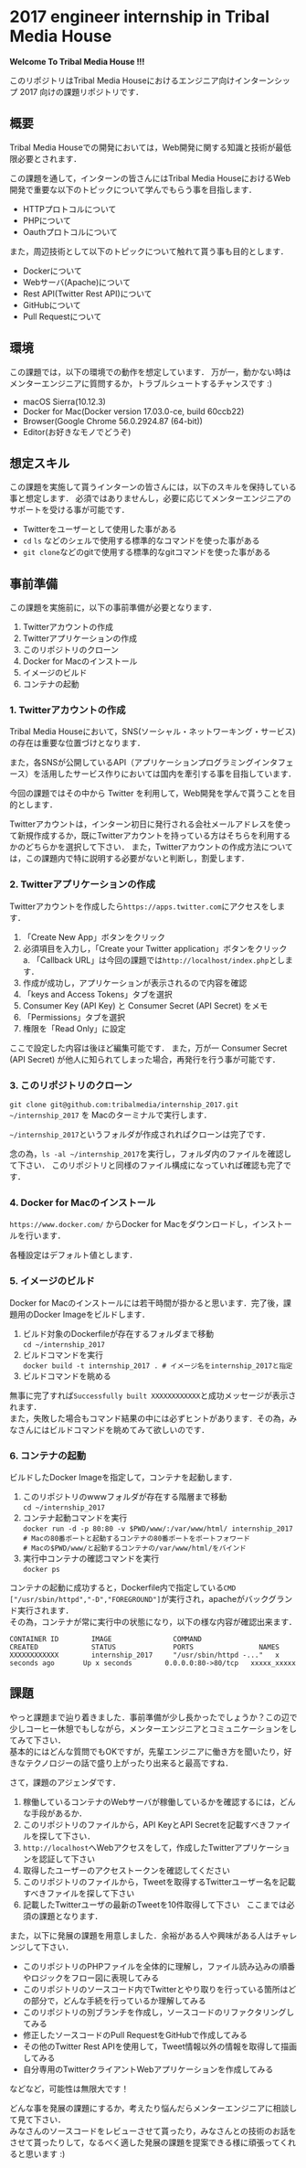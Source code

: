# 2017 engineer internship in Tribal Media House

**Welcome To Tribal Media House !!!**

このリポジトリはTribal Media Houseにおけるエンジニア向けインターンシップ 2017 向けの課題リポジトリです．

## 概要

Tribal Media Houseでの開発においては，Web開発に関する知識と技術が最低限必要とされます．

この課題を通して，インターンの皆さんにはTribal Media HouseにおけるWeb開発で重要な以下のトピックについて学んでもらう事を目指します．

* HTTPプロトコルについて
* PHPについて
* Oauthプロトコルについて

また，周辺技術として以下のトピックについて触れて貰う事も目的とします．

* Dockerについて
* Webサーバ(Apache)について
* Rest API(Twitter Rest API)について
* GitHubについて
* Pull Requestについて

## 環境

この課題では，以下の環境での動作を想定しています．
万が一，動かない時はメンターエンジニアに質問するか，トラブルシュートするチャンスです :)

* macOS Sierra(10.12.3)
* Docker for Mac(Docker version 17.03.0-ce, build 60ccb22)
* Browser(Google Chrome 56.0.2924.87 (64-bit))
* Editor(お好きなモノでどうぞ)  

## 想定スキル

この課題を実施して貰うインターンの皆さんには，以下のスキルを保持している事と想定します．
必須ではありませんし，必要に応じてメンターエンジニアのサポートを受ける事が可能です．

* Twitterをユーザーとして使用した事がある
* `cd` `ls` などのシェルで使用する標準的なコマンドを使った事がある
* `git clone`などのgitで使用する標準的なgitコマンドを使った事がある  

## 事前準備

この課題を実施前に，以下の事前準備が必要となります．

1. Twitterアカウントの作成  
2. Twitterアプリケーションの作成  
3. このリポジトリのクローン  
4. Docker for Macのインストール  
5. イメージのビルド  
6. コンテナの起動  
  
### 1. Twitterアカウントの作成  
  
Tribal Media Houseにおいて，SNS(ソーシャル・ネットワーキング・サービス)の存在は重要な位置づけとなります．

また，各SNSが公開しているAPI（アプリケーションプログラミングインタフェース）を活用したサービス作りにおいては国内を牽引する事を目指しています．

今回の課題ではその中から Twitter を利用して，Web開発を学んで貰うことを目的とします．

Twitterアカウントは，インターン初日に発行される会社メールアドレスを使って新規作成するか，既にTwitterアカウントを持っている方はそちらを利用するかのどちらかを選択して下さい．
また，Twitterアカウントの作成方法については，この課題内で特に説明する必要がないと判断し，割愛します．

### 2. Twitterアプリケーションの作成

Twitterアカウントを作成したら`https://apps.twitter.com`にアクセスをします．

1. 「Create New App」ボタンをクリック
2. 必須項目を入力し，「Create your Twitter application」ボタンをクリック  
  a. 「Callback URL」は今回の課題では`http://localhost/index.php`とします．
3. 作成が成功し，アプリケーションが表示されるので内容を確認
4. 「keys and Access Tokens」タブを選択
5. Consumer Key (API Key) と Consumer Secret (API Secret) をメモ
6. 「Permissions」タブを選択
7. 権限を「Read Only」に設定

ここで設定した内容は後ほど編集可能です．
また，万が一 Consumer Secret (API Secret) が他人に知られてしまった場合，再発行を行う事が可能です．

### 3. このリポジトリのクローン

`git clone git@github.com:tribalmedia/internship_2017.git ~/internship_2017` を Macのターミナルで実行します．

`~/internship_2017`というフォルダが作成されればクローンは完了です．

念の為，`ls -al ~/internship_2017`を実行し，フォルダ内のファイルを確認して下さい．
このリポジトリと同様のファイル構成になっていれば確認も完了です．

### 4. Docker for Macのインストール

`https://www.docker.com/` からDocker for Macをダウンロードし，インストールを行います．

各種設定はデフォルト値とします．

### 5. イメージのビルド

Docker for Macのインストールには若干時間が掛かると思います．完了後，課題用のDocker Imageをビルドします．

1. ビルド対象のDockerfileが存在するフォルダまで移動  
`cd ~/internship_2017`  
2. ビルドコマンドを実行  
`docker build -t internship_2017 . # イメージ名をinternship_2017と指定`  
3. ビルドコマンドを眺める  
  
無事に完了すれば`Successfully built XXXXXXXXXXXX`と成功メッセージが表示されます．  
また，失敗した場合もコマンド結果の中には必ずヒントがあります．その為，みなさんにはビルドコマンドを眺めてみて欲しいのです．  
  
### 6. コンテナの起動  
  
ビルドしたDocker Imageを指定して，コンテナを起動します．  
  
1. このリポジトリのwwwフォルダが存在する階層まで移動  
`cd ~/internship_2017`  
2. コンテナ起動コマンドを実行  
`docker run -d -p 80:80 -v $PWD/www/:/var/www/html/ internship_2017`  
`# Macの80番ポートと起動するコンテナの80番ポートをポートフォワード`  
`# Macの$PWD/www/と起動するコンテナの/var/www/html/をバインド`  
3. 実行中コンテナの確認コマンドを実行  
`docker ps`  
  
コンテナの起動に成功すると，Dockerfile内で指定している`CMD ["/usr/sbin/httpd","-D","FOREGROUND"]`が実行され，apacheがバックグランド実行されます．  
その為，コンテナが常に実行中の状態になり，以下の様な内容が確認出来ます．  
  
```  
CONTAINER ID        IMAGE               COMMAND                  CREATED             STATUS              PORTS                NAMES  
XXXXXXXXXXXX        internship_2017     "/usr/sbin/httpd -..."   x seconds ago       Up x seconds        0.0.0.0:80->80/tcp   xxxxx_xxxxx  
```  
  
## 課題  
  
やっと課題まで辿り着きました．事前準備が少し長かったでしょうか？この辺で少しコーヒー休憩でもしながら，メンターエンジニアとコミュニケーションをしてみて下さい．  
基本的にはどんな質問でもOKですが，先輩エンジニアに働き方を聞いたり，好きなテクノロジーの話で盛り上がったり出来ると最高ですね．  
  
さて，課題のアジェンダです．  
  
1. 稼働しているコンテナのWebサーバが稼働しているかを確認するには，どんな手段があるか．
2. このリポジトリのファイルから，API KeyとAPI Secretを記載すべきファイルを探して下さい．
3. `http://localhost`へWebアクセスをして，作成したTwitterアプリケーションを認証して下さい
4. 取得したユーザーのアクセストークンを確認してください
5. このリポジトリのファイルから，Tweetを取得するTwitterユーザー名を記載すべきファイルを探して下さい
6. 記載したTwitterユーザの最新のTweetを10件取得して下さい
  
ここまでは必須の課題となります．  

また，以下に発展の課題を用意しました．余裕がある人や興味がある人はチャレンジして下さい．  

* このリポジトリのPHPファイルを全体的に理解し，ファイル読み込みの順番やロジックをフロー図に表現してみる
* このリポジトリのソースコード内でTwitterとやり取りを行っている箇所はどの部分で，どんな手続を行っているか理解してみる
* このリポジトリの別ブランチを作成し，ソースコードのリファクタリングしてみる
* 修正したソースコードのPull RequestをGitHubで作成してみる
* その他のTwitter Rest APIを使用して，Tweet情報以外の情報を取得して描画してみる
* 自分専用のTwitterクライアントWebアプリケーションを作成してみる
  
などなど，可能性は無限大です！  
  
どんな事を発展の課題にするか，考えたり悩んだらメンターエンジニアに相談して見て下さい．  
みなさんのソースコードをレビューさせて貰ったり，みなさんとの技術のお話をさせて貰ったりして，なるべく適した発展の課題を提案できる様に頑張ってくれると思います :)
